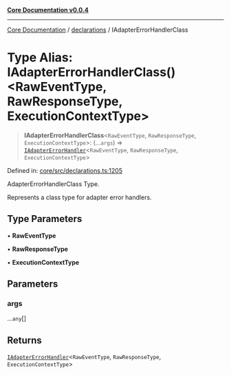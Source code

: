 [**Core Documentation v0.0.4**](../../README.md)

***

[Core Documentation](../../modules.md) / [declarations](../README.md) / IAdapterErrorHandlerClass

# Type Alias: IAdapterErrorHandlerClass()\<RawEventType, RawResponseType, ExecutionContextType\>

> **IAdapterErrorHandlerClass**\<`RawEventType`, `RawResponseType`, `ExecutionContextType`\>: (...`args`) => [`IAdapterErrorHandler`](../interfaces/IAdapterErrorHandler.md)\<`RawEventType`, `RawResponseType`, `ExecutionContextType`\>

Defined in: [core/src/declarations.ts:1205](https://github.com/stonemjs/core/blob/93efe04ef1a71ad6f49c3b315da54d45ace50f23/src/declarations.ts#L1205)

AdapterErrorHandlerClass Type.

Represents a class type for adapter error handlers.

## Type Parameters

• **RawEventType**

• **RawResponseType**

• **ExecutionContextType**

## Parameters

### args

...`any`[]

## Returns

[`IAdapterErrorHandler`](../interfaces/IAdapterErrorHandler.md)\<`RawEventType`, `RawResponseType`, `ExecutionContextType`\>

